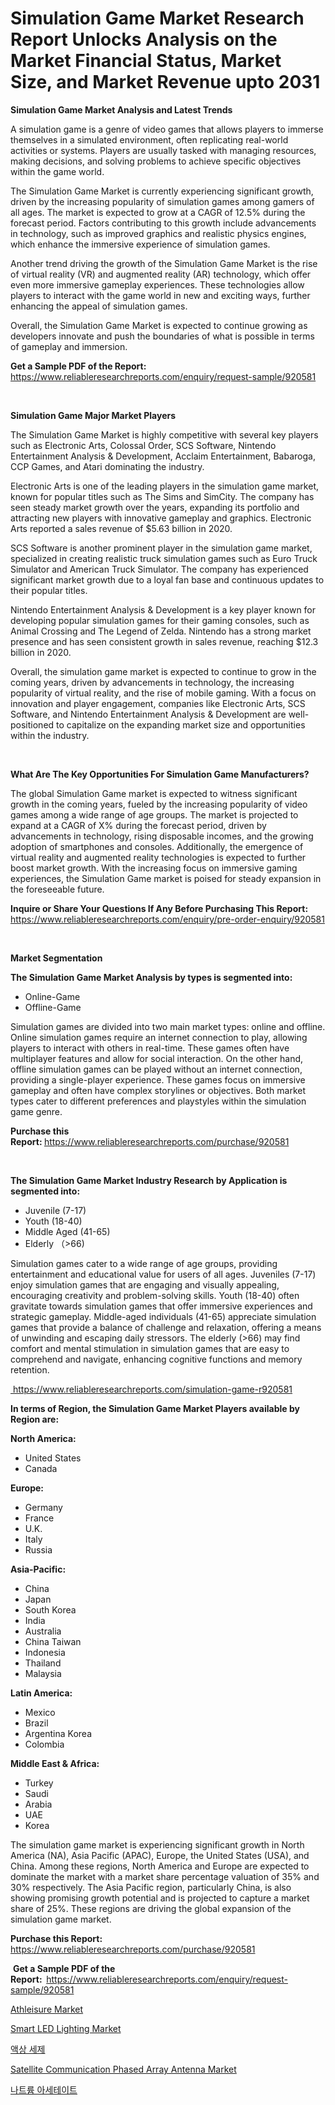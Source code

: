 <p><h1>Simulation Game Market Research Report Unlocks Analysis on the Market Financial Status, Market Size, and Market Revenue upto 2031</h1></p><p><strong>Simulation Game Market Analysis and Latest Trends</strong></p>
<p><p>A simulation game is a genre of video games that allows players to immerse themselves in a simulated environment, often replicating real-world activities or systems. Players are usually tasked with managing resources, making decisions, and solving problems to achieve specific objectives within the game world.</p><p>The Simulation Game Market is currently experiencing significant growth, driven by the increasing popularity of simulation games among gamers of all ages. The market is expected to grow at a CAGR of 12.5% during the forecast period. Factors contributing to this growth include advancements in technology, such as improved graphics and realistic physics engines, which enhance the immersive experience of simulation games.</p><p>Another trend driving the growth of the Simulation Game Market is the rise of virtual reality (VR) and augmented reality (AR) technology, which offer even more immersive gameplay experiences. These technologies allow players to interact with the game world in new and exciting ways, further enhancing the appeal of simulation games.</p><p>Overall, the Simulation Game Market is expected to continue growing as developers innovate and push the boundaries of what is possible in terms of gameplay and immersion.</p></p>
<p><strong>Get a Sample PDF of the Report:&nbsp;</strong> <a href="https://www.reliableresearchreports.com/enquiry/request-sample/920581">https://www.reliableresearchreports.com/enquiry/request-sample/920581</a></p>
<p>&nbsp;</p>
<p><strong>Simulation Game Major Market Players</strong></p>
<p><p>The Simulation Game Market is highly competitive with several key players such as Electronic Arts, Colossal Order, SCS Software, Nintendo Entertainment Analysis & Development, Acclaim Entertainment, Babaroga, CCP Games, and Atari dominating the industry. </p><p>Electronic Arts is one of the leading players in the simulation game market, known for popular titles such as The Sims and SimCity. The company has seen steady market growth over the years, expanding its portfolio and attracting new players with innovative gameplay and graphics. Electronic Arts reported a sales revenue of $5.63 billion in 2020.</p><p>SCS Software is another prominent player in the simulation game market, specialized in creating realistic truck simulation games such as Euro Truck Simulator and American Truck Simulator. The company has experienced significant market growth due to a loyal fan base and continuous updates to their popular titles.</p><p>Nintendo Entertainment Analysis & Development is a key player known for developing popular simulation games for their gaming consoles, such as Animal Crossing and The Legend of Zelda. Nintendo has a strong market presence and has seen consistent growth in sales revenue, reaching $12.3 billion in 2020.</p><p>Overall, the simulation game market is expected to continue to grow in the coming years, driven by advancements in technology, the increasing popularity of virtual reality, and the rise of mobile gaming. With a focus on innovation and player engagement, companies like Electronic Arts, SCS Software, and Nintendo Entertainment Analysis & Development are well-positioned to capitalize on the expanding market size and opportunities within the industry.</p></p>
<p>&nbsp;</p>
<p><strong>What Are The Key Opportunities For Simulation Game Manufacturers?</strong></p>
<p><p>The global Simulation Game market is expected to witness significant growth in the coming years, fueled by the increasing popularity of video games among a wide range of age groups. The market is projected to expand at a CAGR of X% during the forecast period, driven by advancements in technology, rising disposable incomes, and the growing adoption of smartphones and consoles. Additionally, the emergence of virtual reality and augmented reality technologies is expected to further boost market growth. With the increasing focus on immersive gaming experiences, the Simulation Game market is poised for steady expansion in the foreseeable future.</p></p>
<p><strong>Inquire or Share Your Questions If Any Before Purchasing This Report:</strong> <a href="https://www.reliableresearchreports.com/enquiry/pre-order-enquiry/920581">https://www.reliableresearchreports.com/enquiry/pre-order-enquiry/920581</a></p>
<p>&nbsp;</p>
<p><strong>Market Segmentation</strong></p>
<p><strong>The Simulation Game Market Analysis by types is segmented into:</strong></p>
<p><ul><li>Online-Game</li><li>Offline-Game</li></ul></p>
<p><p>Simulation games are divided into two main market types: online and offline. Online simulation games require an internet connection to play, allowing players to interact with others in real-time. These games often have multiplayer features and allow for social interaction. On the other hand, offline simulation games can be played without an internet connection, providing a single-player experience. These games focus on immersive gameplay and often have complex storylines or objectives. Both market types cater to different preferences and playstyles within the simulation game genre.</p></p>
<p><strong>Purchase this Report:&nbsp;</strong><a href="https://www.reliableresearchreports.com/purchase/920581">https://www.reliableresearchreports.com/purchase/920581</a></p>
<p>&nbsp;</p>
<p><strong>The Simulation Game Market Industry Research by Application is segmented into:</strong></p>
<p><ul><li>Juvenile (7-17)</li><li>Youth (18-40)</li><li>Middle Aged (41-65)</li><li>Elderly （>66)</li></ul></p>
<p><p>Simulation games cater to a wide range of age groups, providing entertainment and educational value for users of all ages. Juveniles (7-17) enjoy simulation games that are engaging and visually appealing, encouraging creativity and problem-solving skills. Youth (18-40) often gravitate towards simulation games that offer immersive experiences and strategic gameplay. Middle-aged individuals (41-65) appreciate simulation games that provide a balance of challenge and relaxation, offering a means of unwinding and escaping daily stressors. The elderly (>66) may find comfort and mental stimulation in simulation games that are easy to comprehend and navigate, enhancing cognitive functions and memory retention.</p></p>
<p><a href="https://www.reliableresearchreports.com/simulation-game-r920581">&nbsp;https://www.reliableresearchreports.com/simulation-game-r920581</a></p>
<p><strong>In terms of Region, the Simulation Game Market Players available by Region are:</strong></p>
<p>
    <p> <strong> North America: </strong>
        <ul>
            <li>United States</li>
            <li>Canada</li>
        </ul>
        </p> 
    <p> <strong> Europe: </strong>
        <ul>
            <li>Germany</li>
            <li>France</li>
            <li>U.K.</li>
            <li>Italy</li>
            <li>Russia</li>
        </ul>
        </p> 
    <p> <strong> Asia-Pacific: </strong>
        <ul>
            <li>China</li>
            <li>Japan</li>
            <li>South Korea</li>
            <li>India</li>
            <li>Australia</li>
            <li>China Taiwan</li>
            <li>Indonesia</li>
            <li>Thailand</li>
            <li>Malaysia</li>
        </ul>
        </p> 
    <p> <strong> Latin America: </strong>
        <ul>
            <li>Mexico</li>
            <li>Brazil</li>
            <li>Argentina Korea</li>
            <li>Colombia</li>
        </ul>
        </p> 
    <p> <strong> Middle East & Africa: </strong>
        <ul>
            <li>Turkey</li>
            <li>Saudi</li>
            <li>Arabia</li>
            <li>UAE</li>
            <li>Korea</li>
        </ul>
    </p>
    </p>
<p><p>The simulation game market is experiencing significant growth in North America (NA), Asia Pacific (APAC), Europe, the United States (USA), and China. Among these regions, North America and Europe are expected to dominate the market with a market share percentage valuation of 35% and 30% respectively. The Asia Pacific region, particularly China, is also showing promising growth potential and is projected to capture a market share of 25%. These regions are driving the global expansion of the simulation game market.</p></p>
<p><strong>Purchase this Report: </strong><a href="https://www.reliableresearchreports.com/purchase/920581">https://www.reliableresearchreports.com/purchase/920581</a></p>
<p>&nbsp;<strong>Get a Sample PDF of the Report:&nbsp;&nbsp;</strong><a href="https://www.reliableresearchreports.com/enquiry/request-sample/920581">https://www.reliableresearchreports.com/enquiry/request-sample/920581</a></p>
<p><strong></strong></p>
<p><p><a href="https://github.com/troySchroederhs/Market-Research-Report-List-1/blob/main/athleisure-market.md">Athleisure Market</a></p><p><a href="https://github.com/zzflqewx24/Market-Research-Report-List-1/blob/main/smart-led-lighting-market.md">Smart LED Lighting Market</a></p><p><a href="https://github.com/fernandotryO5lson96765/Market-Research-Report-List-3/blob/main/468648379017.md">액상 세제</a></p><p><a href="https://medium.com/@sac-m/satellite-communication-phased-array-antenna-market-outlook-and-forecast-from-2024-to-2031-6886d3e3801b">Satellite Communication Phased Array Antenna Market</a></p><p><a href="https://github.com/JosefaRice/Market-Research-Report-List-2/blob/main/272430479019.md">나트륨 아세테이트</a></p></p>